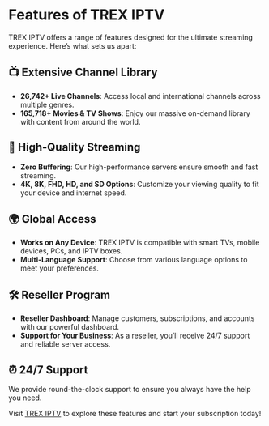 # Features of TREX IPTV

TREX IPTV offers a range of features designed for the ultimate streaming experience. Here’s what sets us apart:

## 📺 Extensive Channel Library

- **26,742+ Live Channels**: Access local and international channels across multiple genres.
- **165,718+ Movies & TV Shows**: Enjoy our massive on-demand library with content from around the world.

## 🔄 High-Quality Streaming

- **Zero Buffering**: Our high-performance servers ensure smooth and fast streaming.
- **4K, 8K, FHD, HD, and SD Options**: Customize your viewing quality to fit your device and internet speed.

## 🌍 Global Access

- **Works on Any Device**: TREX IPTV is compatible with smart TVs, mobile devices, PCs, and IPTV boxes.
- **Multi-Language Support**: Choose from various language options to meet your preferences.

## 🛠️ Reseller Program

- **Reseller Dashboard**: Manage customers, subscriptions, and accounts with our powerful dashboard.
- **Support for Your Business**: As a reseller, you’ll receive 24/7 support and reliable server access.

## ⏰ 24/7 Support

We provide round-the-clock support to ensure you always have the help you need. 

Visit [TREX IPTV](https://trexiptv.cc) to explore these features and start your subscription today!
